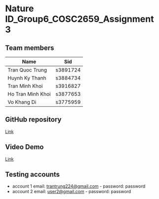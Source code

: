 # Nature ID_Group6_COSC2659_Assignment 3

## Team members
| Name | Sid |
|--|--|
| Tran Quoc Trung | s3891724 |
| Huynh Ky Thanh | s3884734 |
| Tran Minh Khoi | s3916827 |
| Ho Tran Minh Khoi | s3877653 |
| Vo Khang Di | s3775959 |

## GitHub repository
[Link](https://github.com/cupOWater/NatureID.git)

## Video Demo
[Link](https://youtu.be/OWqL17YAK6o)

## Testing accounts
- account 1 email: trantrung224@gmail.com - password: password
- account 2 email: user2@gmail.com - password: password
